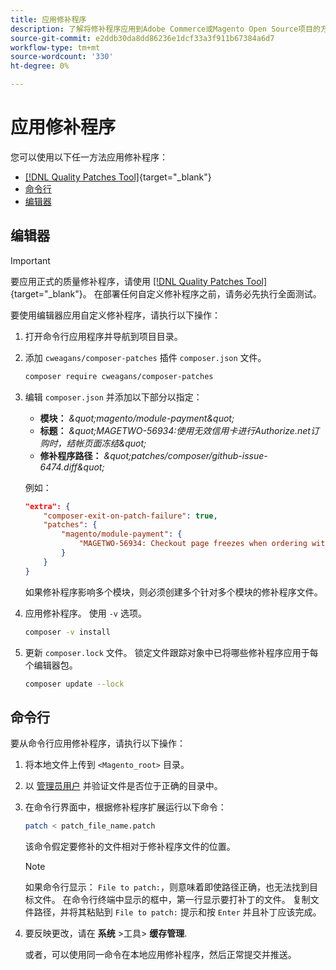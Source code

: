 ```yaml
---
title: 应用修补程序
description: 了解将修补程序应用到Adobe Commerce或Magento Open Source项目的方法。
source-git-commit: e2ddb30da8dd86236e1dcf33a3f911b67384a6d7
workflow-type: tm+mt
source-wordcount: '330'
ht-degree: 0%

---
```



# 应用修补程序

您可以使用以下任一方法应用修补程序：

- [[!DNL Quality Patches Tool]](https://experienceleague.adobe.com/tools/commerce-quality-patches/index.html){target=&quot;_blank&quot;}
- [命令行](../patches/apply.md#command-line)
- [编辑器](../patches/apply.md#composer)

## 编辑器

>[!IMPORTANT]
>
>要应用正式的质量修补程序，请使用 [[!DNL Quality Patches Tool]](https://experienceleague.adobe.com/tools/commerce-quality-patches/index.html){target=&quot;_blank&quot;}。 在部署任何自定义修补程序之前，请务必先执行全面测试。

要使用编辑器应用自定义修补程序，请执行以下操作：

1. 打开命令行应用程序并导航到项目目录。
1. 添加 `cweagans/composer-patches` 插件 `composer.json` 文件。

   ```bash
   composer require cweagans/composer-patches
   ```

1. 编辑 `composer.json` 并添加以下部分以指定：
   - **模块：** *\&quot;magento/module-payment\&quot;*
   - **标题：** *\&quot;MAGETWO-56934:使用无效信用卡进行Authorize.net订购时，结帐页面冻结\&quot;*
   - **修补程序路径：** *\&quot;patches/composer/github-issue-6474.diff\&quot;*

   例如：

   ```json
   "extra": {
       "composer-exit-on-patch-failure": true,
       "patches": {
           "magento/module-payment": {
               "MAGETWO-56934: Checkout page freezes when ordering with Authorize.net with invalid credit card": "patches/composer/github-issue-6474.diff"
           }
       }
   }
   ```

   如果修补程序影响多个模块，则必须创建多个针对多个模块的修补程序文件。

1. 应用修补程序。 使用 `-v` 选项。

   ```bash
   composer -v install
   ```

1. 更新 `composer.lock` 文件。 锁定文件跟踪对象中已将哪些修补程序应用于每个编辑器包。

   ```bash
   composer update --lock
   ```

## 命令行

要从命令行应用修补程序，请执行以下操作：

1. 将本地文件上传到 `<Magento_root>` 目录。
1. 以 [管理员用户](../../configuration/cli/config-cli.md#prerequisites) 并验证文件是否位于正确的目录中。
1. 在命令行界面中，根据修补程序扩展运行以下命令：

   ```bash
   patch < patch_file_name.patch
   ```

   该命令假定要修补的文件相对于修补程序文件的位置。

   >[!NOTE]
   >
   >如果命令行显示： `File to patch:`，则意味着即使路径正确，也无法找到目标文件。 在命令行终端中显示的框中，第一行显示要打补丁的文件。 复制文件路径，并将其粘贴到 `File to patch:` 提示和按 `Enter` 并且补丁应该完成。

1. 要反映更改，请在 **系统** >工具> **缓存管理**.

   或者，可以使用同一命令在本地应用修补程序，然后正常提交并推送。

